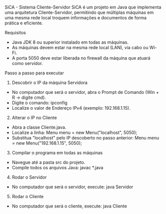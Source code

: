 SiCA - Sistema Cliente-Servidor
SiCA é um projeto em Java que implementa uma arquitetura Cliente-Servidor, permitindo que múltiplas máquinas em uma mesma rede local troquem informações e documentos de forma prática e eficiente.

Requisitos
- Java JDK 8 ou superior instalado em todas as máquinas.
- As máquinas devem estar na mesma rede local (LAN), via cabo ou Wi-Fi.
- A porta 5050 deve estar liberada no firewall da máquina que atuará como servidor.

Passo a passo para executar
1. Descobrir o IP da máquina Servidora
- No computador que será o servidor, abra o Prompt de Comando (Win + R → digite cmd).
- Digite o comando: ipconfig
- Localize o valor de Endereço IPv4 (exemplo: 192.168.1.15).

2. Alterar o IP no Cliente
- Abra a classe Cliente.java.
- Localize a linha: Menu menu = new Menu("localhost", 5050);
- Substitua "localhost" pelo IP descoberto no passo anterior: Menu menu = new Menu("192.168.1.15", 5050);

3. Compilar o programa em todas as máquinas
- Navegue até a pasta src do projeto.
- Compile todos os arquivos Java: javac *.java

4. Rodar o Servidor
- No computador que será o servidor, execute: java Servidor

5. Rodar o Cliente
- No computador que será o cliente, execute: java Cliente

